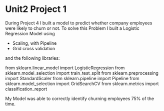 # Unit2 Project 1

During Project 4 I built a model to predict whether company employees were likely to churn or not.
To solve this Problem I built a Logistic Regression Model using

* Scaling, with Pipeline
* Grid cross validation

and the following libraries:

from sklearn.linear_model import LogisticRegression
from sklearn.model_selection import train_test_split
from sklearn.preprocessing import StandardScaler
from sklearn.pipeline import Pipeline
from sklearn.model_selection import GridSearchCV
from sklearn.metrics import classification_report

My Model was able to correctly identify churning employees 75% of the time.
